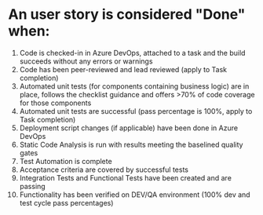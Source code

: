 # An user story is considered "Done" when:

1. Code is checked-in in Azure DevOps, attached to a task and the build succeeds without any errors or warnings
1. Code has been peer-reviewed and lead reviewed (apply to Task completion)
1. Automated unit tests (for components containing business logic) are in place, follows the checklist guidance and offers >70% of code coverage for those components
1. Automated unit tests are successful (pass percentage is 100%, apply to Task completion)
1. Deployment script changes (if applicable) have been done in Azure DevOps
1. Static Code Analysis is run with results meeting the baselined quality gates 
1. Test Automation is complete
1. Acceptance criteria are covered by successful tests
1. Integration Tests and Functional Tests have been created and are passing
1. Functionality has been verified on DEV/QA environment (100% dev and test cycle pass percentages)